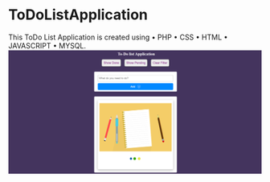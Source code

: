 # ToDoListApplication
This ToDo List Application is created using  • PHP • CSS • HTML • JAVASCRIPT • MYSQL. 
<img src="https://github.com/ShubhangiGondage/ToDoListApplication/blob/main/Images/Screenshot%20(498).png">
